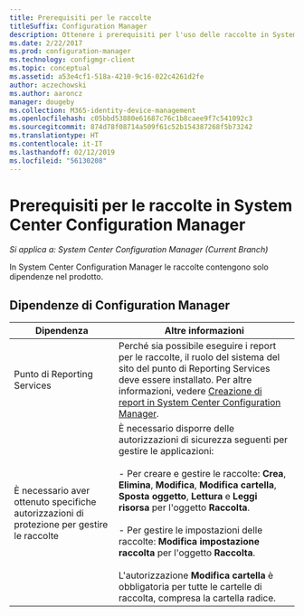 ```yaml
---
title: Prerequisiti per le raccolte
titleSuffix: Configuration Manager
description: Ottenere i prerequisiti per l'uso delle raccolte in System Center Configuration Manager.
ms.date: 2/22/2017
ms.prod: configuration-manager
ms.technology: configmgr-client
ms.topic: conceptual
ms.assetid: a53e4cf1-518a-4210-9c16-022c4261d2fe
author: aczechowski
ms.author: aaroncz
manager: dougeby
ms.collection: M365-identity-device-management
ms.openlocfilehash: c05bbd53880e61687c76c1b8caee9f7c541092c3
ms.sourcegitcommit: 874d78f08714a509f61c52b154387268f5b73242
ms.translationtype: HT
ms.contentlocale: it-IT
ms.lasthandoff: 02/12/2019
ms.locfileid: "56130208"
---
```

# <a name="prerequisites-for-collections-in-system-center-configuration-manager"></a>Prerequisiti per le raccolte in System Center Configuration Manager

*Si applica a: System Center Configuration Manager (Current Branch)*

In System Center Configuration Manager le raccolte contengono solo dipendenze nel prodotto.  

## <a name="configuration-manager-dependencies"></a>Dipendenze di Configuration Manager  

|Dipendenza|Altre informazioni|  
|----------------|----------------------|  
|Punto di Reporting Services|Perché sia possibile eseguire i report per le raccolte, il ruolo del sistema del sito del punto di Reporting Services deve essere installato. Per altre informazioni, vedere [Creazione di report in System Center Configuration Manager](../../../../core/servers/manage/reporting.md).|  
|È necessario aver ottenuto specifiche autorizzazioni di protezione per gestire le raccolte|È necessario disporre delle autorizzazioni di sicurezza seguenti per gestire le applicazioni:<br /><br /> - Per creare e gestire le raccolte: **Crea**, **Elimina**, **Modifica**, **Modifica cartella**, **Sposta oggetto**, **Lettura** e **Leggi risorsa** per l'oggetto **Raccolta**.<br /><br /> - Per gestire le impostazioni delle raccolte: **Modifica impostazione raccolta** per l'oggetto **Raccolta**.<br /><br /> L'autorizzazione **Modifica cartella** è obbligatoria per tutte le cartelle di raccolta, compresa la cartella radice.|  
